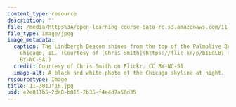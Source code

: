 ```yaml
---
content_type: resource
description: ''
file: /media/https%3A/open-learning-course-data-rc.s3.amazonaws.com/11-301j-introduction-to-urban-design-and-development-fall-2016/e2e811b52da0b8152b35f4e4d7a58d35_11-301Jf16.jpg
file_type: image/jpeg
image_metadata:
  caption: The Lindbergh Beacon shines from the top of the Palmolive Building in downtown
    Chicago, IL. (Courtesy of [Chris Smith](https://flic.kr/p/b1EdLB) on Flickr. CC
    BY-NC-SA.)
  credit: Courtesy of Chris Smith on Flickr. CC BY-NC-SA.
  image-alt: A black and white photo of the Chicago skyline at night.
resourcetype: Image
title: 11-301Jf16.jpg
uid: e2e811b5-2da0-b815-2b35-f4e4d7a58d35
---
```

